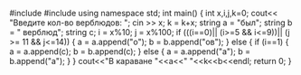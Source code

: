 #include <iostream>
#include <string>
using namespace std;
int main()
{
	int x,i,j,k=0;
	cout<< "Введите кол-во верблюдов: ";
	cin >> x;
	k = k+x;
	string a = "был";
	string b = " верблюд";
	string c;
	i = x%10;
	j = x%100;
	if (((i==0)|| (i>=5 && i<=9))|| (j >= 11 && j<=14)) {
		a = a.append("о");
		b = b.append("ов");
	} else {
		if (i==1) {
			a = a.append(c);
			b = b.append(c);
		} else {
			a = a.append("а");
			b = b.append("а");
		}
	}
	cout<<"В караване "<<a<<" "<<k<<b<<endl;
	return 0;
}
